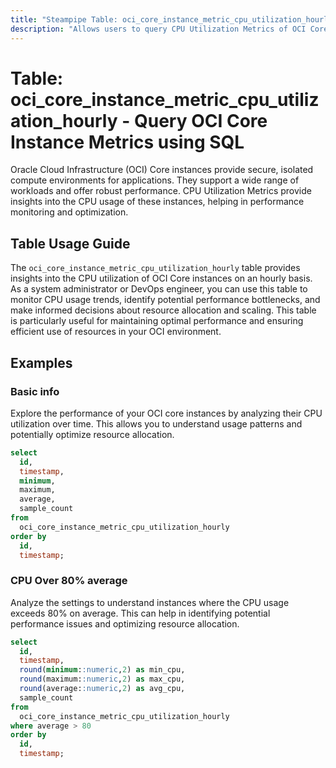 ```yaml
---
title: "Steampipe Table: oci_core_instance_metric_cpu_utilization_hourly - Query OCI Core Instance Metrics using SQL"
description: "Allows users to query CPU Utilization Metrics of OCI Core Instances on an hourly basis."
---
```


# Table: oci_core_instance_metric_cpu_utilization_hourly - Query OCI Core Instance Metrics using SQL

Oracle Cloud Infrastructure (OCI) Core instances provide secure, isolated compute environments for applications. They support a wide range of workloads and offer robust performance. CPU Utilization Metrics provide insights into the CPU usage of these instances, helping in performance monitoring and optimization.

## Table Usage Guide

The `oci_core_instance_metric_cpu_utilization_hourly` table provides insights into the CPU utilization of OCI Core instances on an hourly basis. As a system administrator or DevOps engineer, you can use this table to monitor CPU usage trends, identify potential performance bottlenecks, and make informed decisions about resource allocation and scaling. This table is particularly useful for maintaining optimal performance and ensuring efficient use of resources in your OCI environment.

## Examples

### Basic info
Explore the performance of your OCI core instances by analyzing their CPU utilization over time. This allows you to understand usage patterns and potentially optimize resource allocation.

```sql
select
  id,
  timestamp,
  minimum,
  maximum,
  average,
  sample_count
from
  oci_core_instance_metric_cpu_utilization_hourly
order by
  id,
  timestamp;
```

### CPU Over 80% average
Analyze the settings to understand instances where the CPU usage exceeds 80% on average. This can help in identifying potential performance issues and optimizing resource allocation.

```sql
select
  id,
  timestamp,
  round(minimum::numeric,2) as min_cpu,
  round(maximum::numeric,2) as max_cpu,
  round(average::numeric,2) as avg_cpu,
  sample_count
from
  oci_core_instance_metric_cpu_utilization_hourly
where average > 80
order by
  id,
  timestamp;
```